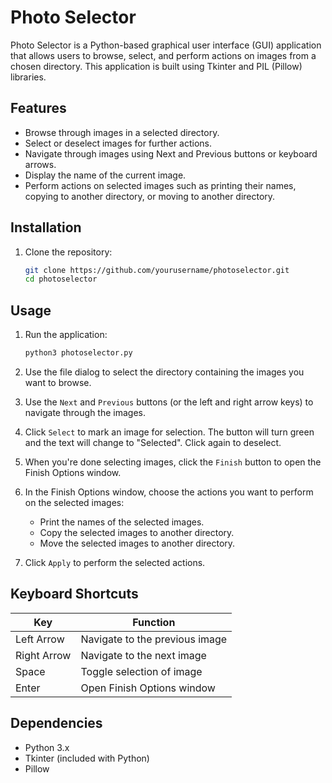 # Photo Selector

Photo Selector is a Python-based graphical user interface (GUI) application that allows users to browse, select, and perform actions on images from a chosen directory. This application is built using Tkinter and PIL (Pillow) libraries.

## Features

- Browse through images in a selected directory.
- Select or deselect images for further actions.
- Navigate through images using Next and Previous buttons or keyboard arrows.
- Display the name of the current image.
- Perform actions on selected images such as printing their names, copying to another directory, or moving to another directory.

## Installation

1. Clone the repository:
    ```bash
    git clone https://github.com/yourusername/photoselector.git
    cd photoselector
    ```

## Usage

1. Run the application:
    ```bash
    python3 photoselector.py
    ```

2. Use the file dialog to select the directory containing the images you want to browse.

3. Use the `Next` and `Previous` buttons (or the left and right arrow keys) to navigate through the images.

4. Click `Select` to mark an image for selection. The button will turn green and the text will change to "Selected". Click again to deselect.

5. When you're done selecting images, click the `Finish` button to open the Finish Options window.

6. In the Finish Options window, choose the actions you want to perform on the selected images:
    - Print the names of the selected images.
    - Copy the selected images to another directory.
    - Move the selected images to another directory.

7. Click `Apply` to perform the selected actions.

## Keyboard Shortcuts

| Key        | Function                       |
|------------|--------------------------------|
| Left Arrow | Navigate to the previous image |
| Right Arrow| Navigate to the next image     |
| Space      | Toggle selection of image      |
| Enter      | Open Finish Options window     |

## Dependencies

- Python 3.x
- Tkinter (included with Python)
- Pillow

